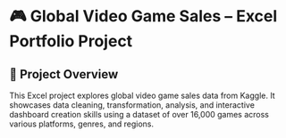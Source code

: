 # 🎮 Global Video Game Sales – Excel Portfolio Project

## 📌 Project Overview

This Excel project explores global video game sales data from Kaggle. It showcases data cleaning, transformation, analysis, and interactive dashboard creation skills using a dataset of over 16,000 games across various platforms, genres, and regions.

